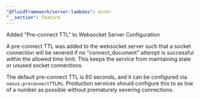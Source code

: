 ```yaml
---
"@fluidframework/server-lambdas": minor
"__section": feature
---
```

Added "Pre-connect TTL" to Websocket Server Configuration

A pre-connect TTL was added to the websocket server such that a socket connection will be severed if no "connect_document" attempt is successful within the allowed time limit. This keeps the service from maintaining stale or unused socket connections.

The default pre-connect TTL is 60 seconds, and it can be configured via `nexus:preconnectTTLMs`. Production services should configure this to as low of a number as possible without prematurely severing connections.
